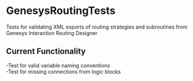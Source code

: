 # GenesysRoutingTests
Tests for validating XML exports of routing strategies and subroutines from Genesys Interaction Routing Designer

## Current Functionality

-Test for valid variable naming conventions </br>
-Test for missing connections from logic blocks

